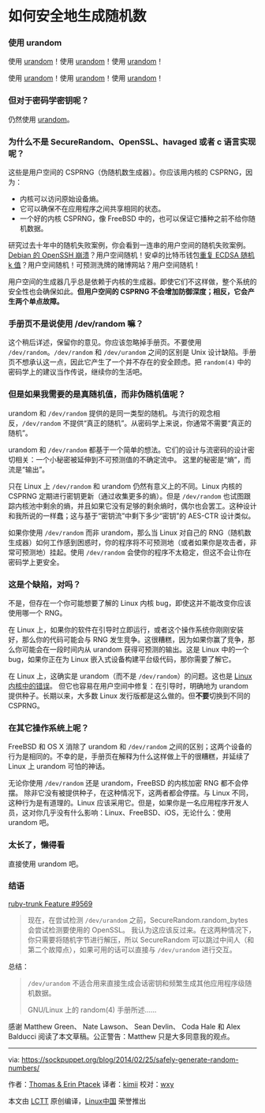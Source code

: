如何安全地生成随机数
======

### 使用 urandom

使用 [urandom][1]！使用 [urandom][2]！使用 [urandom][3]！

使用 [urandom][4]！使用 [urandom][5]！使用 [urandom][6]！

### 但对于密码学密钥呢？

仍然使用 [urandom][6]。

### 为什么不是 SecureRandom、OpenSSL、havaged 或者 c 语言实现呢？

这些是用户空间的 CSPRNG（伪随机数生成器）。你应该用内核的 CSPRNG，因为：

* 内核可以访问原始设备熵。  
* 它可以确保不在应用程序之间共享相同的状态。
* 一个好的内核 CSPRNG，像 FreeBSD 中的，也可以保证它播种之前不给你随机数据。

研究过去十年中的随机失败案例，你会看到一连串的用户空间的随机失败案例。[Debian 的 OpenSSH 崩溃][7]？用户空间随机！安卓的比特币钱包[重复 ECDSA 随机 k 值][8]？用户空间随机！可预测洗牌的赌博网站？用户空间随机！

用户空间的生成器几乎总是依赖于内核的生成器。即使它们不这样做，整个系统的安全性也会确保如此。**但用户空间的 CSPRNG 不会增加防御深度；相反，它会产生两个单点故障。**

### 手册页不是说使用 /dev/random 嘛？

这个稍后详述，保留你的意见。你应该忽略掉手册页。不要使用 `/dev/random`。`/dev/random` 和 `/dev/urandom` 之间的区别是 Unix 设计缺陷。手册页不想承认这一点，因此它产生了一个并不存在的安全顾虑。把 `random(4)` 中的密码学上的建议当作传说，继续你的生活吧。

### 但是如果我需要的是真随机值，而非伪随机值呢？

urandom 和 `/dev/random` 提供的是同一类型的随机。与流行的观念相反，`/dev/random` 不提供“真正的随机”。从密码学上来说，你通常不需要“真正的随机”。

urandom 和 `/dev/random` 都基于一个简单的想法。它们的设计与流密码的设计密切相关：一个小秘密被延伸到不可预测值的不确定流中。 这里的秘密是“熵”，而流是“输出”。

只在 Linux 上 `/dev/random` 和 urandom 仍然有意义上的不同。Linux 内核的 CSPRNG 定期进行密钥更新（通过收集更多的熵）。但是 `/dev/random` 也试图跟踪内核池中剩余的熵，并且如果它没有足够的剩余熵时，偶尔也会罢工。这种设计和我所说的一样蠢；这与基于“密钥流”中剩下多少“密钥”的 AES-CTR 设计类似。

如果你使用 `/dev/random` 而非 urandom，那么当 Linux 对自己的 RNG（随机数生成器）如何工作感到困惑时，你的程序将不可预测地（或者如果你是攻击者，非常可预测地）挂起。使用 `/dev/random` 会使你的程序不太稳定，但这不会让你在密码学上更安全。

### 这是个缺陷，对吗？

不是，但存在一个你可能想要了解的 Linux 内核 bug，即使这并不能改变你应该使用哪一个 RNG。

在 Linux 上，如果你的软件在引导时立即运行，或者这个操作系统你刚刚安装好，那么你的代码可能会与 RNG 发生竞争。这很糟糕，因为如果你赢了竞争，那么你可能会在一段时间内从 urandom 获得可预测的输出。这是 Linux 中的一个 bug，如果你正在为 Linux 嵌入式设备构建平台级代码，那你需要了解它。

在 Linux 上，这确实是 urandom（而不是 `/dev/random`）的问题。这也是 [Linux 内核中的错误][9]。 但它也容易在用户空间中修复：在引导时，明确地为 urandom 提供种子。长期以来，大多数 Linux  发行版都是这么做的。但**不要**切换到不同的 CSPRNG。

### 在其它操作系统上呢？

FreeBSD 和 OS X 消除了 urandom 和 `/dev/random` 之间的区别；这两个设备的行为是相同的。不幸的是，手册页在解释为什么这样做上干的很糟糕，并延续了 Linux 上 urandom 可怕的神话。

无论你使用 `/dev/random` 还是 urandom，FreeBSD 的内核加密 RNG 都不会停摆。 除非它没有被提供种子，在这种情况下，这两者都会停摆。与 Linux 不同，这种行为是有道理的。Linux 应该采用它。但是，如果你是一名应用程序开发人员，这对你几乎没有什么影响：Linux、FreeBSD、iOS，无论什么：使用 urandom 吧。

### 太长了，懒得看

直接使用 urandom 吧。

### 结语

[ruby-trunk Feature #9569][10]

> 现在，在尝试检测 `/dev/urandom` 之前，SecureRandom.random_bytes 会尝试检测要使用的 OpenSSL。 我认为这应该反过来。在这两种情况下，你只需要将随机字节进行解压，所以 SecureRandom 可以跳过中间人（和第二个故障点），如果可用的话可以直接与 `/dev/urandom` 进行交互。

总结：

> `/dev/urandom` 不适合用来直接生成会话密钥和频繁生成其他应用程序级随机数据。
>
> GNU/Linux 上的 random(4) 手册所述......

感谢 Matthew Green、 Nate Lawson、 Sean Devlin、 Coda Hale 和 Alex Balducci 阅读了本文草稿。公正警告：Matthew 只是大多同意我的观点。

--------------------------------------------------------------------------------

via: https://sockpuppet.org/blog/2014/02/25/safely-generate-random-numbers/

作者：[Thomas & Erin Ptacek][a]
译者：[kimii](https://github.com/kimii)
校对：[wxy](https://github.com/wxy)

本文由 [LCTT](https://github.com/LCTT/TranslateProject) 原创编译，[Linux中国](https://linux.cn/) 荣誉推出

[a]:https://sockpuppet.org/blog
[1]:http://blog.cr.yp.to/20140205-entropy.html
[2]:http://cr.yp.to/talks/2011.09.28/slides.pdf
[3]:http://golang.org/src/pkg/crypto/rand/rand_unix.go
[4]:http://security.stackexchange.com/questions/3936/is-a-rand-from-dev-urandom-secure-for-a-login-key
[5]:http://stackoverflow.com/a/5639631
[6]:https://twitter.com/bramcohen/status/206146075487240194
[7]:http://research.swtch.com/openssl
[8]:http://arstechnica.com/security/2013/08/google-confirms-critical-android-crypto-flaw-used-in-5700-bitcoin-heist/
[9]:https://factorable.net/weakkeys12.extended.pdf
[10]:https://bugs.ruby-lang.org/issues/9569

